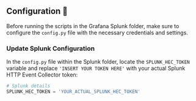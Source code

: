 ## Configuration 🔧

Before running the scripts in the Grafana Splunk folder, make sure to configure the `config.py` file with the necessary credentials and settings.

### Update Splunk Configuration

In the `config.py` file within the Splunk folder, locate the `SPLUNK_HEC_TOKEN` variable and replace `'INSERT YOUR TOKEN HERE'` with your actual Splunk HTTP Event Collector token:

```python
# Splunk details
SPLUNK_HEC_TOKEN = 'YOUR_ACTUAL_SPLUNK_HEC_TOKEN'
```
